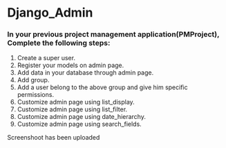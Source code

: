 # Django_Admin

### In your previous project management application(PMProject), Complete the following steps:

1. Create a super user.
2. Register your models on admin page.
3. Add data in your database through admin page.
4. Add group.
5. Add a user belong to the above group and give him specific permissions.
6. Customize admin page using list_display.
7. Customize admin page using list_filter.
8. Customize admin page using date_hierarchy.
9. Customize admin page using search_fields.

Screenshoot has been uploaded
